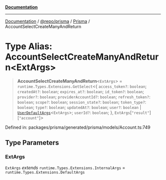[**Documentation**](../../../../../README.md)

***

[Documentation](../../../../../README.md) / [@repo/prisma](../../../README.md) / [Prisma](../README.md) / AccountSelectCreateManyAndReturn

# Type Alias: AccountSelectCreateManyAndReturn\<ExtArgs\>

> **AccountSelectCreateManyAndReturn**\<`ExtArgs`\> = `runtime.Types.Extensions.GetSelect`\<\{ `access_token?`: `boolean`; `createdAt?`: `boolean`; `expires_at?`: `boolean`; `id_token?`: `boolean`; `provider?`: `boolean`; `providerAccountId?`: `boolean`; `refresh_token?`: `boolean`; `scope?`: `boolean`; `session_state?`: `boolean`; `token_type?`: `boolean`; `type?`: `boolean`; `updatedAt?`: `boolean`; `user?`: `boolean` \| [`UserDefaultArgs`](UserDefaultArgs.md)\<`ExtArgs`\>; `userId?`: `boolean`; \}, `ExtArgs`\[`"result"`\]\[`"account"`\]\>

Defined in: packages/prisma/generated/prisma/models/Account.ts:749

## Type Parameters

### ExtArgs

`ExtArgs` *extends* `runtime.Types.Extensions.InternalArgs` = `runtime.Types.Extensions.DefaultArgs`
